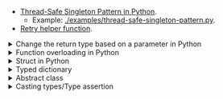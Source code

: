 - [Thread-Safe Singleton Pattern in Python](https://github.com/xbeat/Machine-Learning/blob/main/Thread-Safe%20Singleton%20Pattern%20in%20Python.md).
  - Example: [./examples/thread-safe-singleton-pattern.py](./examples/thread-safe-singleton-pattern.py).
- [Retry helper function](./examples/retry.py).

<details>
<summary>Change the return type based on a parameter in Python</summary>

```py
from typing import overload, Literal, Any, TypedDict


class User(TypedDict):
    id: str
    name: str


class UserRepository:
    @overload
    def update_user(
        self, filters: Any, return_update_users: Literal[True]
    ) -> list[User]: ...
    @overload
    def update_user(
        self, filters: Any, return_update_users: Literal[False]
    ) -> None: ...
    def update_user(self, filters: Any, return_update_users: bool) -> list[User] | None:
        # TODO: update users!

        if not return_update_users:
            return

        # ...
        return []


userRepository = UserRepository()
users = userRepository.update_user({}, True)
result = userRepository.update_user({}, False)

# Verify the types and values
print(f"users: {users}, type: {type(users)}")
print(f"result: {result}, type: {type(result)}")
```

</details>

<details>
<summary>Function overloading in Python</summary>

```py
import base64
import numpy
import requests
from typing import overload

@overload
def get_as_base64(imageOrUrl: numpy.ndarray) -> str: ...
@overload
def get_as_base64(imageOrUrl) -> str: ...
def get_as_base64(imageOrUrl: str | numpy.ndarray) -> str:
    if isinstance(imageOrUrl, numpy.ndarray):
        image_bytes = imageOrUrl.tobytes()
        return base64.b64encode(image_bytes).decode("utf-8")

    return base64.b64encode(requests.get(imageOrUrl).content).decode("utf-8")
```

And here is its unit test:

```py
from numpy import arange, uint8
from unittest.mock import MagicMock, Mock, patch

from .get_as_base64 import get_as_base64

def test_get_as_base64_with_numpy_ndarray():
    image = arange(6, dtype=uint8).reshape((2, 3))
    expected = "AAECAwQF"

    result = get_as_base64(image)

    assert result == expected

@patch("requests.get")
def test_get_as_base64_with_uri(mock_get: MagicMock):
    fake_image_bytes = b"image in binary"
    mock_response = Mock()
    mock_response.content = fake_image_bytes
    mock_get.return_value = mock_response
    url = "http://localhost/some/file.png"
    expected = "aW1hZ2UgaW4gYmluYXJ5"

    result = get_as_base64(url)

    assert result == expected
    mock_get.assert_called_once_with(url)
```

</details>

<details>
<summary>Struct in Python</summary>

bundling together a few named data items. The idiomatic approach is to use dataclasses for this purpose:

```py
from dataclasses import dataclass


@dataclass
class Employee:
    name: str
    salary: int
    department: str

john = Employee('john', 'computer lab', 1000)
print(john.department)
```

</details>

<details>
<summary>Typed dictionary</summary>

```py
from typing import TypedDict


class Person(TypedDict):
    age: int

person: Person = {
    'age': 22
}
```

</details>

<details>
<summary>Abstract class</summary>

```py
from abc import ABC


class Person(ABC):
    age: int

def me(user: Person) -> None:
    print(user.age)
```

</details>

<details>
<summary>Casting types/Type assertion</summary>

This is simalr to what you can do with `as` in Typescript.

```py
from typing import cast
from enum import Enum


class AdminRole(Enum):
    SUPER_ADMIN = "SUPER_ADMIN"
    ADMIN = "ADMIN"


class Role(Enum):
    SUPER_ADMIN = "SUPER_ADMIN"
    ADMIN = "ADMIN"
    USER = "USER"


def create_product(role: Role) -> None:
    print(role)


create_product(cast(Role, AdminRole.ADMIN))
```

</details>
